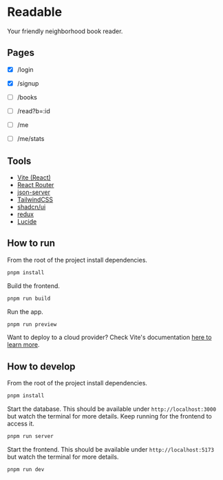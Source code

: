 # Readable
Your friendly neighborhood book reader.


## Pages
- [x] /login
- [x] /signup
- [ ] /books
- [ ] /read?b=:id
- [ ] /me
- [ ] /me/stats


## Tools
- [Vite (React)](https://vite.dev/)
- [React Router](https://reactrouter.com/home)
- [json-server](https://www.npmjs.com/package/json-server)
- [TailwindCSS](https://tailwindcss.com/)
- [shadcn/ui](https://ui.shadcn.com/)
- [redux](https://react-redux.js.org/)
- [Lucide](https://lucide.dev/)


## How to run
From the root of the project install dependencies.
```sh
pnpm install
```

Build the frontend.
```sh
pnpm run build
```

Run the app.
```sh
pnpm run preview
```

Want to deploy to a cloud provider? Check Vite's documentation [here to learn more](https://vite.dev/guide/static-deploy.html).


## How to develop
From the root of the project install dependencies.
```sh
pnpm install
```

Start the database. This should be available under `http://localhost:3000` but watch the terminal for more details. Keep running for the frontend to access it.
```sh
pnpm run server
```

Start the frontend. This should be available under `http://localhost:5173` but watch the terminal for more details.
```sh
pnpm run dev
```


